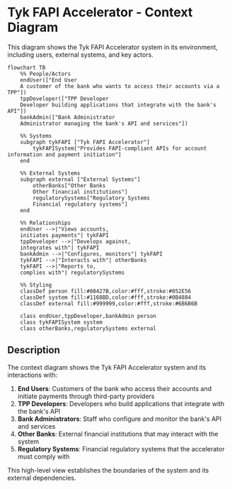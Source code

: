 # Tyk FAPI Accelerator - Context Diagram

This diagram shows the Tyk FAPI Accelerator system in its environment, including users, external systems, and key actors.

```mermaid
flowchart TB
    %% People/Actors
    endUser(["End User
    A customer of the bank who wants to access their accounts via a TPP"])
    tppDeveloper(["TPP Developer
    Developer building applications that integrate with the bank's API"])
    bankAdmin(["Bank Administrator
    Administrator managing the bank's API and services"])
    
    %% Systems
    subgraph tykFAPI ["Tyk FAPI Accelerator"]
        tykFAPISystem["Provides FAPI-compliant APIs for account information and payment initiation"]
    end
    
    %% External Systems
    subgraph external ["External Systems"]
        otherBanks["Other Banks
        Other financial institutions"]
        regulatorySystems["Regulatory Systems
        Financial regulatory systems"]
    end
    
    %% Relationships
    endUser -->|"Views accounts,
    initiates payments"| tykFAPI
    tppDeveloper -->|"Develops against,
    integrates with"| tykFAPI
    bankAdmin -->|"Configures, monitors"| tykFAPI
    tykFAPI -->|"Interacts with"| otherBanks
    tykFAPI -->|"Reports to,
    complies with"| regulatorySystems
    
    %% Styling
    classDef person fill:#08427B,color:#fff,stroke:#052E56
    classDef system fill:#1168BD,color:#fff,stroke:#0B4884
    classDef external fill:#999999,color:#fff,stroke:#6B6B6B
    
    class endUser,tppDeveloper,bankAdmin person
    class tykFAPISystem system
    class otherBanks,regulatorySystems external
```

## Description

The context diagram shows the Tyk FAPI Accelerator system and its interactions with:

1. **End Users**: Customers of the bank who access their accounts and initiate payments through third-party providers
2. **TPP Developers**: Developers who build applications that integrate with the bank's API
3. **Bank Administrators**: Staff who configure and monitor the bank's API and services
4. **Other Banks**: External financial institutions that may interact with the system
5. **Regulatory Systems**: Financial regulatory systems that the accelerator must comply with

This high-level view establishes the boundaries of the system and its external dependencies.